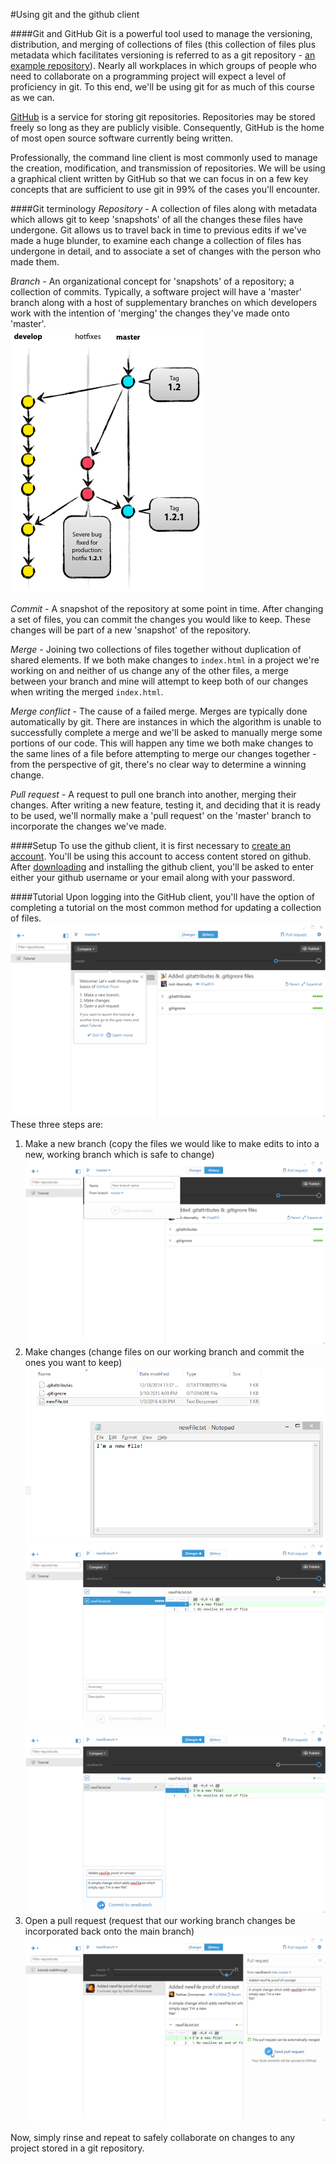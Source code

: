 #Using git and the github client

####Git and GitHub
Git is a powerful tool used to manage the versioning, distribution, and merging of collections of files (this collection of files plus metadata which facilitates versioning is referred to as a git repository - [an example repository](https://github.com/geotrellis/geotrellis)). Nearly all workplaces in which  groups of people who need to collaborate on a programming project will expect a level of proficiency in git. To this end, we'll be using git for as much of this course as we can.  

[GitHub](https://github.com) is a service for storing git repositories. Repositories may be stored freely so long as they are publicly visible. Consequently, GitHub is the home of most open source software currently being written.  

Professionally, the command line client is most commonly used to manage the creation, modification, and transmission of repositories. We will be using a graphical client written by GitHub so that we can focus in on a few key concepts that are sufficient to use git in 99% of the cases you'll encounter.

####Git terminology
*Repository* - A collection of files along with metadata which allows git to keep 'snapshots' of all the changes these files have undergone. Git allows us to travel back in time to previous edits if we've made a huge blunder, to examine each change a collection of files has undergone in detail, and to associate a set of changes with the person who made them.  

*Branch* - An organizational concept for 'snapshots' of a repository; a collection of commits. Typically, a software project will have a 'master' branch along with a host of supplementary branches on which developers work with the intention of 'merging' the changes they've made onto 'master'.  
![Git branches](img/branches.png)

*Commit* - A snapshot of the repository at some point in time. After changing a set of files, you can commit the changes you would like to keep. These changes will be part of a new 'snapshot' of the repository.

*Merge* - Joining two collections of files together without duplication of shared elements. If we both make changes to `index.html` in a project we're working on and neither of us change any of the other files, a merge between your branch and mine will attempt to keep both of our changes when writing the merged `index.html`.  

*Merge conflict* - The cause of a failed merge. Merges are typically done automatically by git. There are instances in which the algorithm is unable to successfully complete a merge and we'll be asked to manually merge some portions of our code. This will happen any time we both make changes to the same lines of a file before attempting to merge our changes together - from the perspective of git, there's no clear way to determine a winning change.  

*Pull request* - A request to pull one branch into another, merging their changes. After writing a new feature, testing it, and deciding that it is ready to be used, we'll normally make a 'pull request' on the 'master' branch to incorporate the changes we've made.  

####Setup
To use the github client, it is first necessary to [create an account](https://github.com/join). You'll be using this account to access content stored on github. After [downloading](https://desktop.github.com) and installing the github client, you'll be asked to enter either your github username or your email along with your password.  

####Tutorial
Upon logging into the GitHub client, you'll have the option of completing a tutorial on the most common method for updating a collection of files.  
![Github tutorial 1](img/github-1-tutorial.png)
These three steps are:  
1. Make a new branch (copy the files we would like to make edits to into a new, working branch which is safe to change)  
![Github tutorial 2](img/github-2-tutorial.png)
2. Make changes (change files on our working branch and commit the ones you want to keep)  
![Github tutorial 3](img/github-3-tutorial.png)
![Github tutorial 4](img/github-4-tutorial.png)
![Github tutorial 5](img/github-5-tutorial.png)
3. Open a pull request (request that our working branch changes be incorporated back onto the main branch)  
![Github tutorial 6](img/github-6-tutorial.png)

Now, simply rinse and repeat to safely collaborate on changes to any project stored in a git repository.
